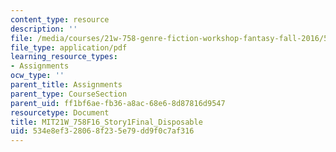 ```yaml
---
content_type: resource
description: ''
file: /media/courses/21w-758-genre-fiction-workshop-fantasy-fall-2016/534e8ef328068f235e79dd9f0c7af316_MIT21W_758F16_Story1Final_Disposable.pdf
file_type: application/pdf
learning_resource_types:
- Assignments
ocw_type: ''
parent_title: Assignments
parent_type: CourseSection
parent_uid: ff1bf6ae-fb36-a8ac-68e6-8d87816d9547
resourcetype: Document
title: MIT21W_758F16_Story1Final_Disposable
uid: 534e8ef3-2806-8f23-5e79-dd9f0c7af316
---
```

